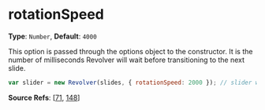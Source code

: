 # rotationSpeed

**Type**: `Number`, **Default**: `4000` 

This option is passed through the options object to the constructor. It is the number of milliseconds Revolver will wait before transitioning to the next slide.

```javascript
var slider = new Revolver(slides, { rotationSpeed: 2000 }); // slider will go to next slide every 2 seconds
```

**Source Refs**: [[71](https://github.com/revolverjs/revolverjs/blob/master/coffee/revolver.coffee#L71), [148](https://github.com/revolverjs/revolverjs/blob/master/coffee/revolver.coffee#L148)]
